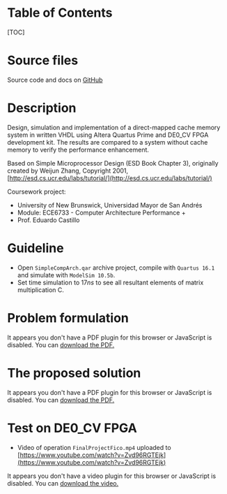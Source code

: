 <!--
.. title: Simple computer architecture using direct-mapped cache memory system in VHDL using Quartus for DE0_CV FPGA 
.. slug: cache_memory-fpga-vhdl-quartus
.. date: 2017-07-16 17:38:16 UTC-04:00
.. tags: FPGA, VHDL, Quartus, DE0_CV FPGA, direct-mapped cache, cache memory, microprocessor, 
.. category: 
.. link: 
.. description: 
.. type: text
-->

<h1>Table of Contents</h1>
[TOC]

# Source files
Source code and docs on [GitHub](https://github.com/paulomarconi/Cache_memory-FPGA-VHDL-Quartus)

# Description
Design, simulation and implementation of a direct-mapped cache memory system in written VHDL using Altera Quartus Prime and DE0_CV FPGA development kit. The results are compared to a system without cache memory to verify the performance enhancement.

Based on Simple Microprocessor Design (ESD Book Chapter 3), originally created by Weijun Zhang, Copyright 2001, [http://esd.cs.ucr.edu/labs/tutorial/](http://esd.cs.ucr.edu/labs/tutorial/)

Coursework project:

- University of New Brunswick, Universidad Mayor de San Andrés
- Module: ECE6733 - Computer Architecture Performance +       
- Prof. Eduardo Castillo    

# Guideline
- Open `SimpleCompArch.qar` archive project, compile with `Quartus 16.1` and simulate with `ModelSim 10.5b`. 
- Set time simulation to $17 ns$ to see all resultant elements of matrix multiplication C.

# Problem formulation

<object data="https://drive.google.com/viewerng/viewer?embedded=true&url=https://raw.githubusercontent.com/paulomarconi/Cache_memory-FPGA-VHDL-Quartus/master/Guidelines__P2_W17.pdf" width="100%" height="1200px"> 
	<p>It appears you don't have a PDF plugin for this browser or JavaScript is disabled. You can <a href="https://drive.google.com/viewerng/viewer?embedded=true&url=https://raw.githubusercontent.com/paulomarconi/Cache_memory-FPGA-VHDL-Quartus/master/Guidelines__P2_W17.pdf">download the PDF.</a></p>  
</object>

# The proposed solution

<object data="https://drive.google.com/viewerng/viewer?embedded=true&url=https://raw.githubusercontent.com/paulomarconi/Cache_memory-FPGA-VHDL-Quartus/master/FinalProjectFico_docs/Project_Report/Project_Report.pdf" width="100%" height="1200px"> 
	<p>It appears you don't have a PDF plugin for this browser or JavaScript is disabled. You can <a href="https://drive.google.com/viewerng/viewer?embedded=true&url=https://raw.githubusercontent.com/paulomarconi/Cache_memory-FPGA-VHDL-Quartus/master/FinalProjectFico_docs/Project_Report/Project_Report.pdf">download the PDF.</a></p>
</object>

# Test on DE0_CV FPGA

- Video of operation `FinalProjectFico.mp4` uploaded to [https://www.youtube.com/watch?v=Zvd96RGTEjk](https://www.youtube.com/watch?v=Zvd96RGTEjk)

<object data="https://www.youtube.com/embed/Zvd96RGTEjk?si=ERB3pNkt9GhPxDy7" width="100%" height="600px"> 
	<p>It appears you don't have a video plugin for this browser or JavaScript is disabled. You can <a href="https://www.youtube.com/watch?v=Zvd96RGTEjk">download the video.</a></p>
</object>
